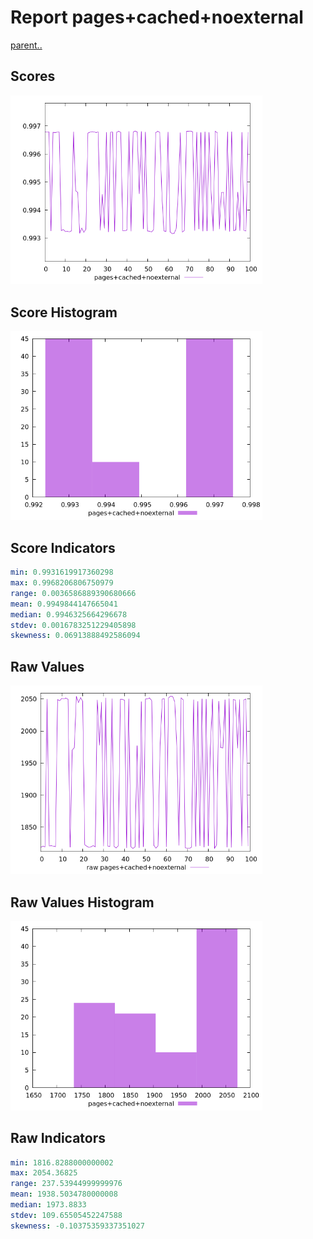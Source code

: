 # Report pages+cached+noexternal

[parent..](./..)  


## Scores

![score](./score.png)  

## Score Histogram

![hist](./hist.png)  

## Score Indicators

```yaml
min: 0.9931619917360298
max: 0.9968206806750979
range: 0.0036586889390680666
mean: 0.9949844147665041
median: 0.9946325664296678
stdev: 0.0016783251229405898
skewness: 0.06913888492586094

```

## Raw Values

![raw](./raw.png)  

## Raw Values Histogram

![raw hist](./raw_hist.png)  

## Raw Indicators

```yaml
min: 1816.8288000000002
max: 2054.36825
range: 237.53944999999976
mean: 1938.5034780000008
median: 1973.8833
stdev: 109.65505452247588
skewness: -0.10375359337351027

```

<style>
  img {
    max-width: 80%;
  }
</style>
      
